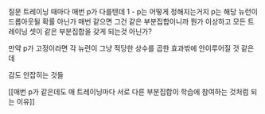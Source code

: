 질문
트레이닝 때마다 매번 p가 다를텐데 1 - p는 어떻게 정해지는거지
p는 해당 뉴런이 드롭아웃될 확률 아닌가
매번 같으면 그건 같은 부분집합이니까 뭔가 이상하고
모든 트레이닝 셋이 같은 부분집합을 갖게 되는것 아닌가?

만약 p가 고정이라면 각 뉴런이 그냥 적당한 상수를 곱한 효과밖에 안이루어질 것 같은데


감도 안잡히는 것들

[[매번 p가 같은데도 매 트레이닝마다 서로 다른 부분집합이 학습에 참여하는 것처럼 되는 이유]]